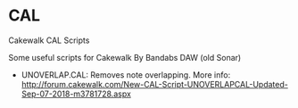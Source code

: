 # CAL
Cakewalk CAL Scripts

Some useful scripts for Cakewalk By Bandabs DAW (old Sonar)

* UNOVERLAP.CAL: Removes note overlapping. More info: http://forum.cakewalk.com/New-CAL-Script-UNOVERLAPCAL-Updated-Sep-07-2018-m3781728.aspx
